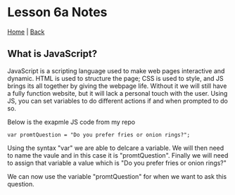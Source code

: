 # Lesson 6a Notes

[Home](/README.md) | [Back](/102-main/102TableofContents.md)

## What is JavaScript?

JavaScript is a scripting language used to make web pages interactive and dynamic. HTML is used to structure the page; CSS is used to style, and JS brings its all together by giving the webpage life. Without it we will still have a fully function website, but it will lack a personal touch with the user. Using JS, you can set variables to do different actions if and when prompted to do so.  

Below is the exapmle JS code from my repo

    var promtQuestion = "Do you prefer fries or onion rings?";
    



Using the syntax "var" we are able to delcare a variable. We will then need to name the vaule and in this case it is "promtQuestion". Finally we will need to assign that variable a value which is "Do you prefer fries or onion rings?"
     
We can now use the variable "promtQuestion" for when we want to ask this question.
